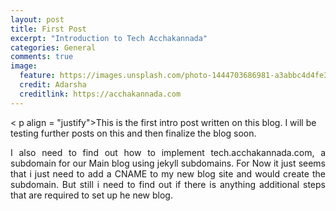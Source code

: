 ```yaml
---
layout: post
title: First Post
excerpt: "Introduction to Tech Acchakannada"
categories: General
comments: true
image:
  feature: https://images.unsplash.com/photo-1444703686981-a3abbc4d4fe3?crop=entropy&dpr=2&fit=crop&fm=jpg&h=475&ixjsv=2.1.0&ixlib=rb-0.3.5&q=50&w=1250
  credit: Adarsha
  creditlink: https://acchakannada.com
---
```


< p align = "justify">This is the first intro post written on this blog. I will be testing further posts on this and then finalize the blog soon.</p>
<p align = "justify"> I also need to find out how to implement tech.acchakannada.com, a subdomain for our Main blog using jekyll subdomains. For Now it just seems that i just need to add a CNAME to my new blog site and would create the subdomain. But still i need to find out if there is anything additional steps that are required to set up he new blog. <p>
